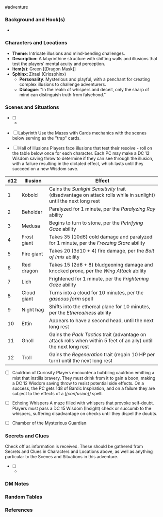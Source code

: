  #adventure 

### Background and Hook(s)

* 

### Characters and Locations

* **Theme**: Intricate illusions and mind-bending challenges.
* **Description**: A labyrinthine structure with shifting walls and illusions that test the players' mental acuity and perception.
* **Item(s)**: Green [[Dragon Mask]]
* **Sphinx**: Zirael (Criosphinx)
	* **Personality**: Mysterious and playful, with a penchant for creating complex illusions to challenge adventurers.
	* **Dialogue**: "In the realm of whispers and deceit, only the sharp of mind can distinguish truth from falsehood."

### Scenes and Situations

 - [ ]  -

 - [ ]  Labyrinth
Use the Mazes with Cards mechanics with the scenes below serving as the "trap" cards.

 - [ ]  Hall of Illusions
	Players face illusions that test their resolve - roll on the table below once for each character. Each PC may make a DC 12 Wisdom saving throw to determine if they can see through the illusion, with a failure resulting in the dictated effect, which lasts until they succeed on a new Wisdom save.

| d12 | Illusion | Effect |
| ---- | ---- | ---- |
| 1 | Kobold | Gains the _Sunlight Sensitivity_ trait (disadvantage on attack rolls while in sunlight) until the next long rest |
| 2 | Beholder | Paralyzed for 1 minute, per the _Paralyzing Ray_ ability |
| 3 | Medusa | Begins to turn to stone, per the _Petrifying Gaze_ ability |
| 4 | Frost giant | Takes 35 (10d6) cold damage and paralyzed for 1 minute, per the _Freezing Stare_ ability |
| 5 | Fire giant | Takes 20 (3d10 + 4) fire damage, per the _Bolt of Imix_ ability |
| 6 | Red dragon | Takes 15 (2d6 + 8) bludgeoning damage and knocked prone, per the *Wing Attack* ability |
| 7 | Lich | Frightened for 1 minute, per the *Frightening Gaze* ability |
| 8 | Cloud giant | Turns into a cloud for 10 minutes, per the *gaseous form* spell |
| 9 | Night hag | Shifts into the ethereal plane for 10 minutes, per the _Etherealness_ ability |
| 10 | Ettin | Appears to have a second head, until the next long rest |
| 11 | Gnoll | Gains the _Pack Tactics_ trait (advantage on attack rolls when within 5 feet of an ally) until the next long rest |
| 12 | Troll | Gains the _Regeneration_ trait (regain 10 HP per turn) until the next long rest |
 - [ ]  Cauldron of Curiosity
	Players encounter a bubbling cauldron emitting a mist that instills bravery. They must drink from it to gain a boon, making a DC 12 Wisdom saving throw to resist potential side effects. On a success, the PC gets 1d8 of Bardic Inspiration, and on a failure they are subject to the effects of a *[[confusion]]* spell.

 - [ ]  Echoing Whispers
	A maze filled with whispers that provoke self-doubt. Players must pass a DC 15 Wisdom (Insight) check or succumb to the whispers, suffering disadvantage on checks until they dispel the doubts.

 - [ ]  Chamber of the Mysterious Guardian


### Secrets and Clues
Check off as information is received. These should be gathered from Secrets and Clues in Characters and Locations above, as well as anything particular to the Scenes and Situations in this adventure.

 - [ ] -

### DM Notes



### Random Tables



### References
